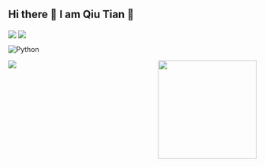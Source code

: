 ## Hi there 👋 I am Qiu Tian 🤗

<!--
**7u7u224/7u7u224** is a ✨ _special_ ✨ repository because its `README.md` (this file) appears on your GitHub profile.

Here are some ideas to get you started:

- 🔭 I’m currently working on ...
- 🌱 I’m currently learning ...
- 👯 I’m looking to collaborate on ...
- 🤔 I’m looking for help with ...
- 💬 Ask me about ...
- 📫 How to reach me: ...
- 😄 Pronouns: ...
- ⚡ Fun fact: ...
-->
<!-- 状态展示 -->
<img align="center" src="https://github-readme-stats.vercel.app/api?username=7u7u224&show_icons=true&theme=radical"/>

<!-- 语言使用统计 -->
<img align="center" src="https://github-readme-stats.vercel.app/api/top-langs/?username=7u7u224&theme=radical&layout=compact"/>

![Python](https://img.shields.io/badge/Language-Python-green)


<img align='right' src="https://profile-counter.glitch.me/7u7u224/count.svg" width="200">

<img src="https://readme-typing-svg.herokuapp.com/?lines=你好呀～;今天开心吗？&font=Roboto"/>
